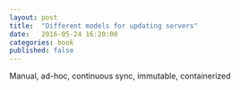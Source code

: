 ```yaml
---
layout: post
title:  "Different models for updating servers"
date:   2016-05-24 16:20:00
categories: book
published: false
---
```


Manual, ad-hoc, continuous sync, immutable, containerized

